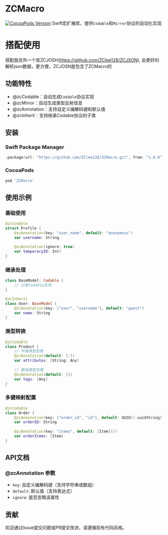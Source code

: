 # ZCMacro

[![CocoaPods Version](https://img.shields.io/cocoapods/v/ZCMacro.svg)](https://cocoapods.org/pods/ZCMacro)
Swift宏扩展库，提供`Codable`和`Mirror`协议的自动化实现

# 搭配使用
搭配我另外一个库ZCJOSH(https://github.com/ZClee128/ZCJSON), 会更好的解析json数据，更方便，ZCJOSN是包含了ZCMacro的

## 功能特性
- @zcCodable：自动生成`Codable`协议实现
- @zcMirror：自动生成类型反射信息
- @zcAnnotation：支持自定义编解码键和默认值
- @zcInherit：支持继承Codable协议的子类

## 安装

### Swift Package Manager
```swift
.package(url: "https://github.com/ZClee128/ZCMacro.git", from: "1.0.0")
```

### CocoaPods
```ruby
pod 'ZCMacro'
```

## 使用示例
### 基础使用
```swift
@zcCodable
struct Profile {
    @zcAnnotation(key: "user_name", default: "anonymous")
    var username: String
    
    @zcAnnotation(ignore: true)
    var temporaryID: Int?
}
```

### 继承处理
```swift
class BaseModel: Codable {
    // 已有Codable实现
}

@zcInherit
class User: BaseModel {
    @zcAnnotation(key: ["user", "username"], default: "guest")
    var name: String
}
```

### 类型转换
```swift
@zcCodable
class Product {
    // 字典类型处理
    @zcAnnotation(default: [:]) 
    var attributes: [String: Any]
    
    // 数组类型处理
    @zcAnnotation(default: [])
    var tags: [Any]
}
```

### 多键映射配置
```swift
@zcCodable
class Order {
    @zcAnnotation(key: ["order_id", "id"], default: UUID().uuidString)
    var orderID: String
    
    @zcAnnotation(key: "items", default: [Item]())
    var orderItems: [Item]
}
```

## API文档
### @zcAnnotation 参数
- `key`: 自定义编解码键（支持字符串或数组）
- `default`: 默认值（支持表达式）
- `ignore`: 是否忽略该属性

## 贡献
欢迎通过Issue提交问题或PR提交改进，请遵循现有代码风格。
